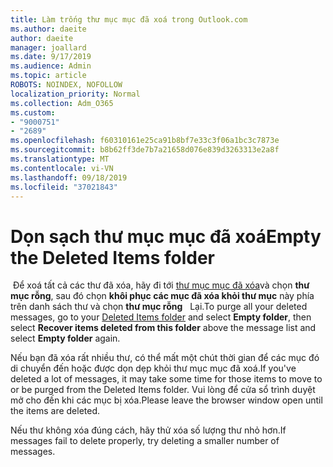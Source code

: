 ```yaml
---
title: Làm trống thư mục mục đã xoá trong Outlook.com
ms.author: daeite
author: daeite
manager: joallard
ms.date: 9/17/2019
ms.audience: Admin
ms.topic: article
ROBOTS: NOINDEX, NOFOLLOW
localization_priority: Normal
ms.collection: Adm_O365
ms.custom:
- "9000751"
- "2689"
ms.openlocfilehash: f60310161e25ca91b8bf7e33c3f06a1bc3c7873e
ms.sourcegitcommit: b8b62ff3de7b7a21658d076e839d3263313e2a8f
ms.translationtype: MT
ms.contentlocale: vi-VN
ms.lasthandoff: 09/18/2019
ms.locfileid: "37021843"
---
```

# <a name="empty-the-deleted-items-folder"></a><span data-ttu-id="e7e8f-102">Dọn sạch thư mục mục đã xoá</span><span class="sxs-lookup"><span data-stu-id="e7e8f-102">Empty the Deleted Items folder</span></span>

<span data-ttu-id="e7e8f-103"> Để xoá tất cả các thư đã xóa, hãy đi tới [thư mục mục đã xóa](https://outlook.live.com/mail/deleteditems)và chọn **thư mục rỗng**, sau đó chọn **khôi phục các mục đã xóa khỏi thư mục** này phía trên danh sách thư và chọn **thư mục rỗng**   Lại.</span><span class="sxs-lookup"><span data-stu-id="e7e8f-103">To purge all your deleted messages, go to your [Deleted Items folder](https://outlook.live.com/mail/deleteditems) and select **Empty folder**, then select **Recover items deleted from this folder** above the message list and select **Empty folder** again.</span></span>

<span data-ttu-id="e7e8f-104">Nếu bạn đã xóa rất nhiều thư, có thể mất một chút thời gian để các mục đó di chuyển đến hoặc được dọn dẹp khỏi thư mục mục đã xoá.</span><span class="sxs-lookup"><span data-stu-id="e7e8f-104">If you've deleted a lot of messages, it may take some time for those items to move to or be purged from the Deleted Items folder.</span></span> <span data-ttu-id="e7e8f-105">Vui lòng để cửa sổ trình duyệt mở cho đến khi các mục bị xóa.</span><span class="sxs-lookup"><span data-stu-id="e7e8f-105">Please leave the browser window open until the items are deleted.</span></span>

<span data-ttu-id="e7e8f-106">Nếu thư không xóa đúng cách, hãy thử xóa số lượng thư nhỏ hơn.</span><span class="sxs-lookup"><span data-stu-id="e7e8f-106">If messages fail to delete properly, try deleting a smaller number of messages.</span></span>